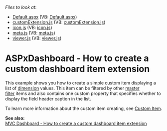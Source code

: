 <!-- default file list -->
*Files to look at*:

* [Default.aspx](./CS/DXSample/Default.aspx) (VB: [Default.aspx](./VB/DXSample/Default.aspx))
* [customExtension.js](./CS/DXSample/scripts/customExtension/customExtension.js) (VB: [customExtension.js](./VB/DXSample/scripts/customExtension/customExtension.js))
* [icon.js](./CS/DXSample/scripts/customExtension/icon.js) (VB: [icon.js](./VB/DXSample/scripts/customExtension/icon.js))
* [meta.js](./CS/DXSample/scripts/customExtension/meta.js) (VB: [meta.js](./VB/DXSample/scripts/customExtension/meta.js))
* [viewer.js](./CS/DXSample/scripts/customExtension/viewer.js) (VB: [viewer.js](./VB/DXSample/scripts/customExtension/viewer.js))
<!-- default file list end -->
# ASPxDashboard - How to create a custom dashboard item extension


This example shows you how to create a simple custom item displaying a list of <a href="https://docs.devexpress.com/Dashboard/116523">dimension</a> values. This item can be filtered by other <a href="https://docs.devexpress.com/Dashboard/117060">master filter</a> items and also contains one custom property that specifies whether to display the field header caption in the list.

To learn more information about the custom item creating, see <a href="https://docs.devexpress.com/Dashboard/117546">Custom Item</a>.

**See also:**<br>
<a href="https://www.devexpress.com/Support/Center/p/T541040">MVC Dashboard - How to create a custom dashboard item extension</a>
